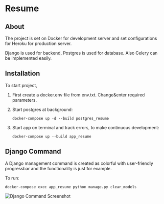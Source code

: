 # Resume

## About

The project is set on Docker for development server and set configurations for Heroku for production server.

Django is used for backend, Postgres is used for database. Also Celery can be implemented easily.

## Installation

To start project,

1. First create a docker.env file from env.txt. Change&enter required parameters.


2. Start postgres at background:

    `docker-compose up -d --build postgres_resume`


3. Start app on terminal and track errors, to make continuous development:

   `docker-compose up --build app_resume`

## Django Command

A Django management command is created as colorful with user-friendly progressbar and the functionality is just for example.

To run:

   `docker-compose exec app_resume python manage.py clear_models`

![Django Command Screenshot](https://github.com/berkaymizrak/Resume-Django-Web-App/blob/main/screenshot_command.png?raw=true)

